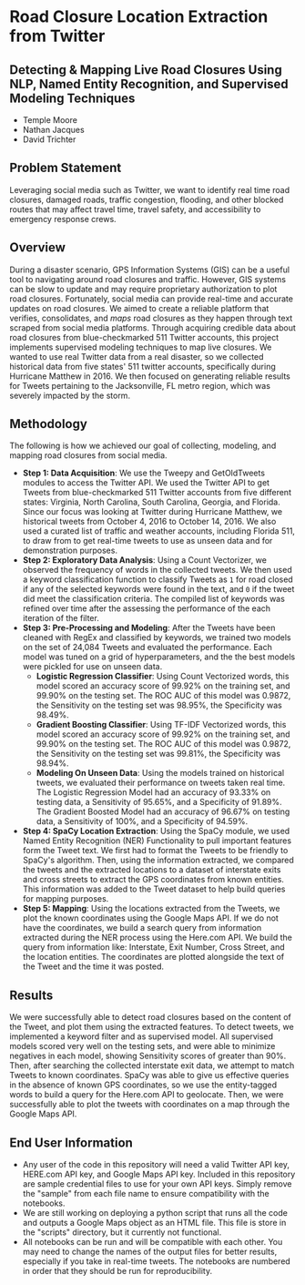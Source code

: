 # Road Closure Location Extraction from Twitter
## Detecting & Mapping Live Road Closures Using NLP, Named Entity Recognition, and Supervised Modeling Techniques

- Temple Moore
- Nathan Jacques
- David Trichter

## Problem Statement
Leveraging social media such as Twitter, we want to identify real time road closures, damaged roads, traffic congestion, flooding, and other blocked routes that may affect travel time, travel safety, and accessibility to emergency response crews.


## Overview
During a disaster scenario, GPS Information Systems (GIS) can be a useful tool to navigating around road closures and traffic. However, GIS systems can be slow to update and may require proprietary authorization to plot road closures. Fortunately, social media can provide real-time and accurate updates on road closures.  We aimed to create a reliable platform that verifies, consolidates, and _maps_ road closures as they happen through text scraped from social media platforms. Through acquiring credible data about road closures from blue-checkmarked 511 Twitter accounts, this project implements supervised modeling techniques to map live closures. We wanted to use real Twitter data from a real disaster, so we collected historical data from five states' 511 twitter accounts, specifically during Hurricane Matthew in 2016. We then focused on generating reliable results for Tweets pertaining to the Jacksonville, FL metro region, which was severely impacted by the storm.

## Methodology
The following is how we achieved our goal of collecting, modeling, and mapping road closures from social media.
- **Step 1: Data Acquisition**: We use the Tweepy and GetOldTweets modules to access the Twitter API. We used the Twitter API to get Tweets from blue-checkmarked 511 Twitter accounts from five different states: Virginia, North Carolina, South Carolina, Georgia, and Florida. Since our focus was looking at Twitter during Hurricane Matthew, we historical tweets from October 4, 2016 to October 14, 2016. We also used a curated list of traffic and weather accounts, including Florida 511, to draw from to get real-time tweets to use as unseen data and for demonstration purposes.
- **Step 2: Exploratory Data Analysis**: Using a Count Vectorizer, we observed the frequency of words in the collected tweets. We then used a keyword classification function to classify Tweets as `1` for road closed  if any of the selected keywords were found in the text, and `0` if the tweet did meet the classification criteria. The compiled list of keywords was refined over time after the assessing the performance of the each iteration of the filter.
- **Step 3: Pre-Processing and Modeling**: After the Tweets have been cleaned with RegEx and classified by keywords, we trained two models on the set of 24,084 Tweets and evaluated the performance. Each model was tuned on a grid of hyperparameters, and the the best models were pickled for use on unseen data.
  - **Logistic Regression Classifier**: Using Count Vectorized words, this model scored an accuracy score of 99.92% on the training set, and 99.90% on the testing set. The ROC AUC of this model was 0.9872, the Sensitivity on the testing set was 98.95%, the Specificity was 98.49%.
  - **Gradient Boosting Classifier**: Using TF-IDF Vectorized words, this model scored an accuracy score of 99.92% on the training set, and 99.90% on the testing set. The ROC AUC of this model was 0.9872, the Sensitivity on the testing set was 99.81%, the Specificity was 98.94%.
  - **Modeling On Unseen Data**: Using the models trained on historical tweets, we evaluated their performance on tweets taken real time. The Logistic Regression Model had an accuracy of 93.33% on testing data, a Sensitivity of 95.65%, and a Specificity of 91.89%. The Gradient Boosted Model had an accuracy of 96.67% on testing data, a Sensitivity of 100%, and a Specificity of 94.59%.
- **Step 4: SpaCy Location Extraction**: Using the SpaCy module, we used Named Entity Recognition (NER) Functionality to pull important features form the Tweet text. We first had to format the Tweets to be friendly to SpaCy's algorithm. Then, using the information extracted, we compared the tweets and the extracted locations to a dataset of interstate exits and cross streets to extract the GPS coordinates from known entities. This information was added to the Tweet dataset to help build queries for mapping purposes.
- **Step 5: Mapping**: Using the locations extracted from the Tweets, we plot the known coordinates using the Google Maps API. If we do not have the coordinates, we build a search query from information extracted during the NER process using the Here.com API. We build the query from information like: Interstate, Exit Number, Cross Street, and the location entities. The coordinates are plotted alongside the text of the Tweet and the time it was posted.

## Results
We were successfully able to detect road closures based on the content of the Tweet, and plot them using the extracted features.  To detect tweets, we implemented a keyword filter and as supervised model. All supervised models scored very well on the testing sets, and were able to minimize negatives in each model, showing Sensitivity scores of greater than 90%. Then, after searching the collected interstate exit data, we attempt to match Tweets to known coordinates. SpaCy was able to give us effective queries in the absence of known GPS coordinates, so we use the entity-tagged words to build a query for the Here.com API to geolocate. Then, we were successfully able to plot the tweets with coordinates on a map through the Google Maps API.

## End User Information
- Any user of the code in this repository will need a valid Twitter API key, HERE.com API key, and Google Maps API key. Included in this repository are sample credential files to use for your own API keys. Simply remove the "sample" from each file name to ensure compatibility with the notebooks.
- We are still working on deploying a python script that runs all the code and outputs a Google Maps object as an HTML file. This file is store in the "scripts" directory, but it currently not functional.
- All notebooks can be run and will be compatible with each other. You may need to change the names of the output files for better results, especially if you take in real-time tweets. The notebooks are numbered in order that they should be run for reproducibility.
